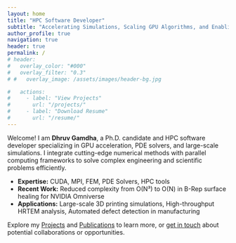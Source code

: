 ```yaml
---
layout: home
title: "HPC Software Developer"
subtitle: "Accelerating Simulations, Scaling GPU Algorithms, and Enabling Next-Gen Computational Engineering"
author_profile: true
navigation: true
header: true
permalink: /
# header:
#   overlay_color: "#000"
#   overlay_filter: "0.3"
# #   overlay_image: /assets/images/header-bg.jpg

#   actions:
#     - label: "View Projects"
#       url: "/projects/"
#     - label: "Download Resume"
#       url: "/resume/"
---
```


Welcome! I am **Dhruv Gamdha**, a Ph.D. candidate and HPC software developer specializing in GPU acceleration, PDE solvers, and large-scale simulations. I integrate cutting-edge numerical methods with parallel computing frameworks to solve complex engineering and scientific problems efficiently.

- **Expertise:** CUDA, MPI, FEM, PDE Solvers, HPC tools
- **Recent Work:** Reduced complexity from O(N³) to O(N) in B-Rep surface healing for NVIDIA Omniverse
- **Applications:** Large-scale 3D printing simulations, High-throughput HRTEM analysis, Automated defect detection in manufacturing

Explore my [Projects](/projects/) and [Publications](/publications/) to learn more, or [get in touch](/contact/) about potential collaborations or opportunities.